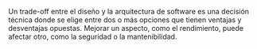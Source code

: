 

Un trade-off entre el diseño y la arquitectura de software es una decisión técnica donde se elige entre dos o más opciones que tienen ventajas y desventajas opuestas. Mejorar un aspecto, como el rendimiento, puede afectar otro, como la seguridad o la mantenibilidad.

